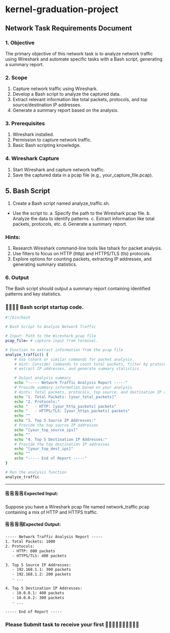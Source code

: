 # kernel-graduation-project

## Network Task Requirements Document


### 1. Objective
The primary objective of this network task is to analyze network traffic using Wireshark and automate specific tasks with a Bash script, generating a summary report.


### 2. Scope
1. Capture network traffic using Wireshark.
2. Develop a Bash script to analyze the captured data.
3. Extract relevant information like total packets, protocols, and top source/destination IP addresses.
4. Generate a summary report based on the analysis.


### 3. Prerequisites
1. Wireshark installed.
2. Permission to capture network traffic.
3. Basic Bash scripting knowledge.


### 4. Wireshark Capture
1. Start Wireshark and capture network traffic.
2. Save the captured data in a pcap file (e.g., your_capture_file.pcap).



## 5. Bash Script
1. Create a Bash script named analyze_traffic.sh.
* Use the script to:
a. Specify the path to the Wireshark pcap file.
b. Analyze the data to identify patterns.
c. Extract information like total packets, protocols, etc.
d. Generate a summary report.



### Hints:

1. Research Wireshark command-line tools like tshark for packet analysis.
2. Use filters to focus on HTTP (http) and HTTPS/TLS (tls) protocols.
3. Explore options for counting packets, extracting IP addresses, and generating summary statistics.

### 6. Output
The Bash script should output a summary report containing identified patterns and key statistics.




### 🏁🏁🏁🏁 Bash script startup code.


```bash
#!/bin/bash

# Bash Script to Analyze Network Traffic

# Input: Path to the Wireshark pcap file
pcap_file= # capture input from terminal.

# Function to extract information from the pcap file
analyze_traffic() {
    # Use tshark or similar commands for packet analysis.
    # Hint: Consider commands to count total packets, filter by protocols (HTTP, HTTPS/TLS),
    # extract IP addresses, and generate summary statistics.

    # Output analysis summary
    echo "----- Network Traffic Analysis Report -----"
    # Provide summary information based on your analysis
    # Hints: Total packets, protocols, top source, and destination IP addresses.
    echo "1. Total Packets: [your_total_packets]"
    echo "2. Protocols:"
    echo "   - HTTP: [your_http_packets] packets"
    echo "   - HTTPS/TLS: [your_https_packets] packets"
    echo ""
    echo "3. Top 5 Source IP Addresses:"
    # Provide the top source IP addresses
    echo "[your_top_source_ips]"
    echo ""
    echo "4. Top 5 Destination IP Addresses:"
    # Provide the top destination IP addresses
    echo "[your_top_dest_ips]"
    echo ""
    echo "----- End of Report -----"
}

# Run the analysis function
analyze_traffic

```










----------------------------------

#### 🗒️ 🗒️ 🗒️ 🗒️ Expected Input:

Suppose you have a Wireshark pcap file named network_traffic.pcap containing a mix of HTTP and HTTPS traffic.




#### 🗒️ 🗒️ 🗒️ 🗒️Expected Output:

```txt
----- Network Traffic Analysis Report -----
1. Total Packets: 1000
2. Protocols:
   - HTTP: 600 packets
   - HTTPS/TLS: 400 packets

3. Top 5 Source IP Addresses:
   - 192.168.1.1: 300 packets
   - 192.168.1.2: 200 packets
   - ...

4. Top 5 Destination IP Addresses:
   - 10.0.0.1: 400 packets
   - 10.0.0.2: 300 packets
   - ...

----- End of Report -----


```







### Please Submit task to receive your first 🧑‍🎓🧑‍🎓🧑‍🎓🧑‍🎓🧑‍🎓
